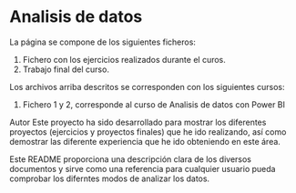 # Analisis de datos

La página se compone de los siguientes ficheros:
1. Fichero con los ejercicios realizados durante el curos.
2. Trabajo final del curso.


Los archivos arriba descritos se corresponden con los siguientes cursos:
1. Fichero 1 y 2, corresponde al curso de Analisis de datos con Power BI


Autor
Este proyecto ha sido desarrollado para mostrar los diferentes proyectos (ejercicios y proyectos finales) que he ido realizando, así como demostrar las diferente experiencia que he ido obteniendo en este área.

Este README proporciona una descripción clara de los diversos documentos y sirve como una referencia para cualquier usuario pueda comprobar los diferntes modos de analizar los datos.
